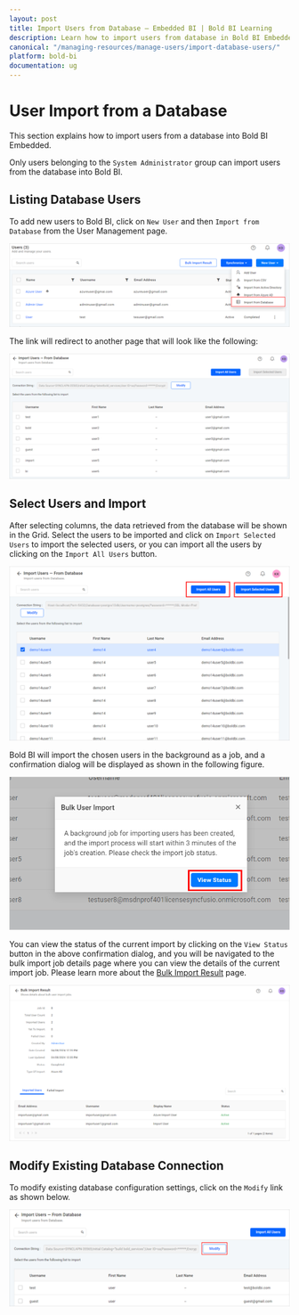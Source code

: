 ```yaml
---
layout: post
title: Import Users from Database – Embedded BI | Bold BI Learning
description: Learn how to import users from database in Bold BI Embedded. Also know how to modify existing database connection.
canonical: "/managing-resources/manage-users/import-database-users/"
platform: bold-bi
documentation: ug
---
```


# User Import from a Database

This section explains how to import users from a database into Bold BI Embedded.

Only users belonging to the `System Administrator` group can import users from the database into Bold BI.

## Listing Database Users

To add new users to Bold BI, click on `New User` and then `Import from Database` from the User Management page.

![Add New Users](/static/assets/managing-resources/manage-users/images/add-new-users.png#width=50%)

The link will redirect to another page that will look like the following:

![Import Users from Database - Home](/static/assets/managing-resources/manage-users/images/import-users-home.png)


## Select Users and Import

After selecting columns, the data retrieved from the database will be shown in the Grid. Select the users to be imported and click on `Import Selected Users` to import the selected users, or you can import all the users by clicking on the `Import All Users` button.

![Import Database Users](/static/assets/managing-resources/manage-users/images/import-from-database-users.png)


Bold BI will import the chosen users in the background as a job, and a confirmation dialog will be displayed as shown in the following figure.

![Confirmation dialog after import users started](/static/assets/managing-resources/manage-users/images/confirmation-dialogue-on-import-click.png#width=70%)

You can view the status of the current import by clicking on the `View Status` button in the above confirmation dialog, and you will be navigated to the bulk import job details page where you can view the details of the current import job. Please learn more about the [Bulk Import Result](/managing-resources/manage-users/bulk-import-result/) page.

![Bulk user import job details page](/static/assets/managing-resources/manage-users/images/import-job-details-page.png#width=70%)

## Modify Existing Database Connection

To modify existing database configuration settings, click on the `Modify` link as shown below.

![Modify Database Configuration](/static/assets/managing-resources/manage-users/images/Modify-Database-settings-Configuration.png)